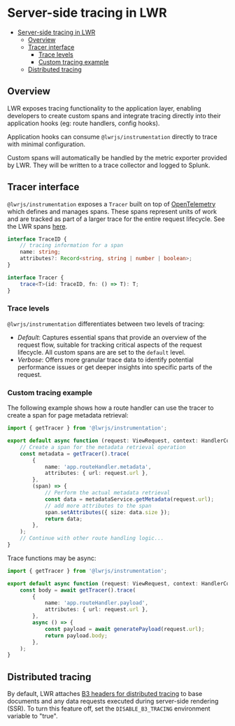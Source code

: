 # Server-side tracing in LWR

-   [Server-side tracing in LWR](#server-side-tracing-in-lwr)
    -   [Overview](#overview)
    -   [Tracer interface](#tracer-interface)
        -   [Trace levels](#trace-levels)
        -   [Custom tracing example](#custom-tracing-example)
    -   [Distributed tracing](#distributed-tracing)

## Overview

LWR exposes tracing functionality to the application layer, enabling developers to create custom spans and integrate tracing directly into their application hooks (eg: route handlers, config hooks).

Application hooks can consume `@lwrjs/instrumentation` directly to trace with minimal configuration.

Custom spans will automatically be handled by the metric exporter provided by LWR. They will be written to a trace collector and logged to Splunk.

## Tracer interface

`@lwrjs/instrumentation` exposes a `Tracer` built on top of [OpenTelemetry](https://opentelemetry.io/) which defines and manages spans. These spans represent units of work and are tracked as part of a larger trace for the entire request lifecycle. See the LWR spans [here](./src/spans.ts).

```ts
interface TraceID {
    // tracing information for a span
    name: string;
    attributes?: Record<string, string | number | boolean>;
}

interface Tracer {
    trace<T>(id: TraceID, fn: () => T): T;
}
```

### Trace levels

`@lwrjs/instrumentation` differentiates between two levels of tracing:

-   _Default_: Captures essential spans that provide an overview of the request flow, suitable for tracking critical aspects of the request lifecycle. All custom spans are are set to the `default` level.
-   _Verbose_: Offers more granular trace data to identify potential performance issues or get deeper insights into specific parts of the request.

### Custom tracing example

The following example shows how a route handler can use the tracer to create a span for page metadata retrieval:

```ts
import { getTracer } from '@lwrjs/instrumentation';

export default async function (request: ViewRequest, context: HandlerContext): Promise<ViewResponse> {
    // Create a span for the metadata retrieval operation
    const metadata = getTracer().trace(
        {
            name: 'app.routeHandler.metadata',
            attributes: { url: request.url },
        },
        (span) => {
            // Perform the actual metadata retrieval
            const data = metadataService.getMetadata(request.url);
            // add more attributes to the span
            span.setAttributes({ size: data.size });
            return data;
        },
    );
    // Continue with other route handling logic...
}
```

Trace functions may be async:

```ts
import { getTracer } from '@lwrjs/instrumentation';

export default async function (request: ViewRequest, context: HandlerContext): Promise<ViewResponse> {
    const body = await getTracer().trace(
        {
            name: 'app.routeHandler.payload',
            attributes: { url: request.url },
        },
        async () => {
            const payload = await generatePayload(request.url);
            return payload.body;
        },
    );
}
```

## Distributed tracing

By default, LWR attaches [B3 headers for distributed tracing](https://github.com/openzipkin/b3-propagation) to base documents and any data requests executed during server-side rendering (SSR). To turn this feature off, set the `DISABLE_B3_TRACING` environment variable to "true".
